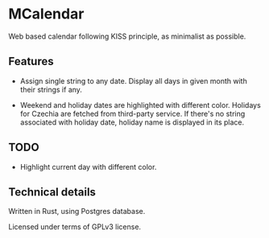 # MCalendar

Web based calendar following KISS principle, as minimalist as possible.

## Features

 - Assign single string to any date. Display all days in given month with their strings if any.

 - Weekend and holiday dates are highlighted with different color. Holidays for Czechia are fetched from third-party service. If there's no string associated with holiday date, holiday name is displayed in its place.

 ## TODO

 - Highlight current day with different color.

 ## Technical details

Written in Rust, using Postgres database.

Licensed under terms of GPLv3 license.